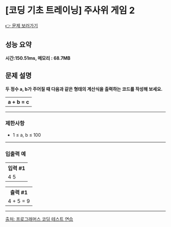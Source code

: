 <h1>[코딩 기초 트레이닝] 주사위 게임 2</h1>

<a href="https://school.programmers.co.kr/learn/courses/30/lessons/181947">👉 문제 보러가기</a>

<h2>성능 요약</h2>
<b>시간:150.51ms, 메모리 : 68.7MB</b>

<h2>문제 설명</h2>
<b>두 정수 a, b가 주어질 때 다음과 같은 형태의 계산식을 출력하는 코드를 작성해 보세요.</b><br>
<table><th>a + b = c</th></table>

<hr>

<h3>제한사항</h3>
<ul>
    <li>1 ≤ a, b ≤ 100</li>
</ul>

<hr>

<h3>입출력 예</h3>
<table>
    <tr>
        <th>입력 #1</th>
    </tr>
    <tr>
        <td>4 5</td>
    </tr>
</table>

<table>
    <tr>
        <th>츌력 #1</th>
    </tr>
    <tr>
        <td>4 + 5 = 9</td>
    </tr>
</table>

<hr>

<a href="https://school.programmers.co.kr/">출처: 프로그래머스 코딩 테스트 연습 </a>